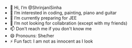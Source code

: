 - 👋 Hi, I’m @ShrinjaniSinha
- 👀 I’m interested in coding, painting, piano and guitar
- 🌱 I’m currently preparing for JEE
- 💞️ I’m not looking for collabration (except with my friends)
- 📫 Don't reach me if you don't know me
- 😄 Pronouns: She/her
- ⚡ Fun fact: I am not as innocent as I look

<!---
ShrinjaniSinha/ShrinjaniSinha is a ✨ special ✨ repository because its `README.md` (this file) appears on your GitHub profile.
You can click the Preview link to take a look at your changes.
--->
